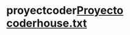 # proyectcoder[Proyecto coderhouse.txt](https://github.com/user-attachments/files/19398438/Proyecto.coderhouse.txt)
